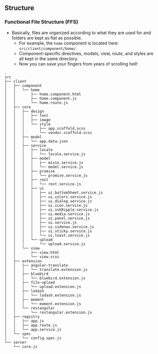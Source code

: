## Structure

### Functional File Structure (FFS)
- Basically, files are organized according to what they are used for and folders are kept as flat as possible.
	- For example, the `home` component is located here: `src/client/component/home/`.
	- Component-specific directives, models, view, route, and styles are all kept in the same directory.
	- Now you can save your fingers from years of scrolling hell!

```
.
src
├── client
│   ├── component
│   │   └── home
│   │       ├── home.component.html
│   │       ├── home.component.js
│   │       └── home.route.js
│   ├── core
│   │   ├── design
│   │   │   ├── font
│   │   │   ├── image
│   │   │   └── style
│   │   │       ├── app.scaffold.scss
│   │   │       └── vendor.scaffold.scss
│   │   ├── model
│   │   │   └── app.data.json
│   │   ├── service
│   │   │   ├── locale
│   │   │   │   └── locale.service.js
│   │   │   ├── model
│   │   │   │   ├── mixin.service.js
│   │   │   │   └── model.service.js
│   │   │   ├── promise
│   │   │   │   └── promise.service.js
│   │   │   ├── rest
│   │   │   │   └── rest.service.js
│   │   │   ├── ui
│   │   │   │   ├── ui.bottomSheet.service.js
│   │   │   │   ├── ui.colors.service.js
│   │   │   │   ├── ui.dialog.service.js
│   │   │   │   ├── ui.icon.service.js
│   │   │   │   ├── ui.inkRipple.service.js
│   │   │   │   ├── ui.media.service.js
│   │   │   │   ├── ui.panel.service.js
│   │   │   │   ├── ui.service.js
│   │   │   │   ├── ui.sidenav.service.js
│   │   │   │   ├── ui.sticky.service.js
│   │   │   │   └── ui.toast.service.js
│   │   │   └── upload
│   │   │       └── upload.service.js
│   │   └── view
│   │       ├── view.html
│   │       └── view.scss
│   ├── extension
│   │   ├── angular-translate
│   │   │   └── translate.extension.js
│   │   ├── bluebird
│   │   │   └── bluebird.extension.js
│   │   ├── file-upload
│   │   │   └── upload.extension.js
│   │   ├── lodash
│   │   │   └── lodash.extension.js
│   │   ├── moment
│   │   │   └── moment.extension.js
│   │   └── restangular
│   │       └── restangular.extension.js
│   ├── registry
│   │   ├── app.js
│   │   ├── app.route.js
│   │   └── app.service.js
│   └── spec
│       └── config.spec.js
└── server
    └── core.js

```
